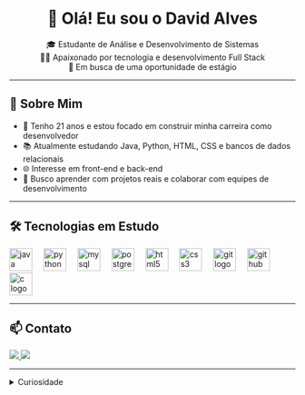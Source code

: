 <h1 align="center">👋 Olá! Eu sou o David Alves</h1>

<p align="center">
🎓 Estudante de Análise e Desenvolvimento de Sistemas <br/>
🧑‍💻 Apaixonado por tecnologia e desenvolvimento Full Stack <br/>
🎯 Em busca de uma oportunidade de estágio
</p>

---

<h2>🚀 Sobre Mim</h2>

<ul>
  <li>🧠 Tenho 21 anos e estou focado em construir minha carreira como desenvolvedor</li>
  <li>📚 Atualmente estudando Java, Python, HTML, CSS e bancos de dados relacionais</li>
  <li>🌐 Interesse em front-end e back-end</li>
  <li>💼 Busco aprender com projetos reais e colaborar com equipes de desenvolvimento</li>
</ul>

---

<h2>🛠️ Tecnologias em Estudo</h2>


<div align="left">
  <img src="https://cdn.jsdelivr.net/gh/devicons/devicon/icons/java/java-original.svg" height="40" alt="java logo"  />
  <img width="12" />
  <img src="https://cdn.jsdelivr.net/gh/devicons/devicon/icons/python/python-original.svg" height="40" alt="python logo"  />
  <img width="12" />
  <img src="https://cdn.jsdelivr.net/gh/devicons/devicon/icons/mysql/mysql-original.svg" height="40" alt="mysql logo"  />
  <img width="12" />
  <img src="https://cdn.jsdelivr.net/gh/devicons/devicon/icons/postgresql/postgresql-original.svg" height="40" alt="postgresql logo"  />
  <img width="12" />
  <img src="https://cdn.jsdelivr.net/gh/devicons/devicon/icons/html5/html5-original.svg" height="40" alt="html5 logo"  />
  <img width="12" />
  <img src="https://cdn.jsdelivr.net/gh/devicons/devicon/icons/css3/css3-original.svg" height="40" alt="css3 logo"  />
  <img width="12" />
  <img src="https://cdn.jsdelivr.net/gh/devicons/devicon/icons/git/git-original.svg" height="40" alt="git logo"  />
  <img width="12" />
  <img src="https://cdn.jsdelivr.net/gh/devicons/devicon/icons/github/github-original.svg" height="40" alt="github logo"  />
  <img width="12" />
  <img src="https://cdn.jsdelivr.net/gh/devicons/devicon/icons/c/c-original.svg" height="40" alt="c logo"  />
</div>

---

<h2>📫 Contato</h2>

<p>
  <a href="mailto:davidbritoal7@gmail.com">
    <img src="https://img.shields.io/badge/Email-D14836?style=for-the-badge&logo=gmail&logoColor=white"/>
  </a>
  <a href="https://www.linkedin.com/in/david-brito-701b00351/" target="_blank">
    <img src="https://img.shields.io/badge/LinkedIn-0077B5?style=for-the-badge&logo=linkedin&logoColor=white"/>
  </a>
</p>

---

<details>
  <summary> Curiosidade</summary>
  <p>Sou focado e gosto de aprender na prática. Tenho interesse em projetos que trazem soluções reais e impactam positivamente a vida das pessoas.🚀</p>
</details> 
